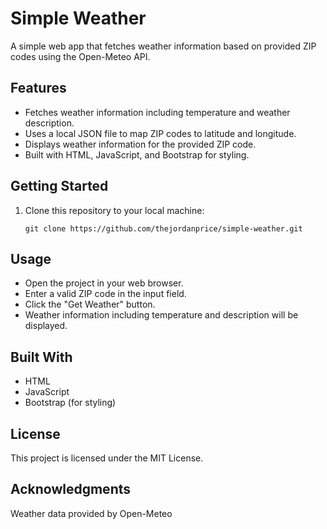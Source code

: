 # Simple Weather

A simple web app that fetches weather information based on provided ZIP codes using the Open-Meteo API.

## Features

- Fetches weather information including temperature and weather description.
- Uses a local JSON file to map ZIP codes to latitude and longitude.
- Displays weather information for the provided ZIP code.
- Built with HTML, JavaScript, and Bootstrap for styling.

## Getting Started

1. Clone this repository to your local machine:

   ```
   git clone https://github.com/thejordanprice/simple-weather.git
   ```

## Usage

- Open the project in your web browser.
- Enter a valid ZIP code in the input field.
- Click the "Get Weather" button.
- Weather information including temperature and description will be displayed.

## Built With
- HTML
- JavaScript
- Bootstrap (for styling)

## License
This project is licensed under the MIT License.

## Acknowledgments
Weather data provided by Open-Meteo
